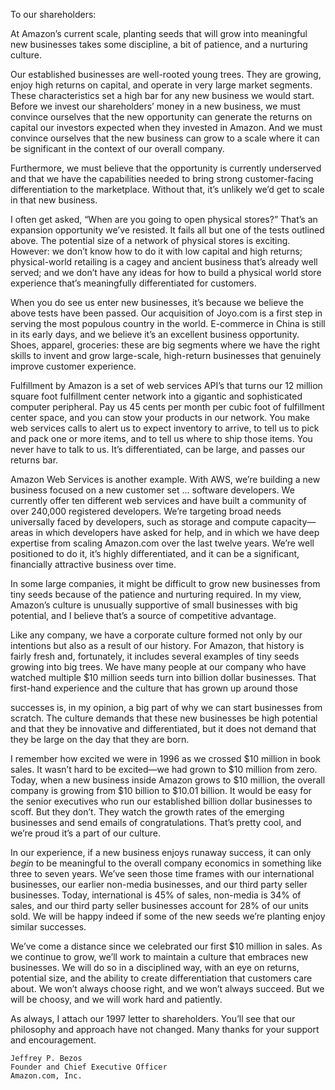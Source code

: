 To our shareholders:

At Amazon’s current scale, planting seeds that will grow into meaningful new businesses takes some
discipline, a bit of patience, and a nurturing culture.

Our established businesses are well-rooted young trees. They are growing, enjoy high returns on capital, and
operate in very large market segments. These characteristics set a high bar for any new business we would start.
Before we invest our shareholders’ money in a new business, we must convince ourselves that the new
opportunity can generate the returns on capital our investors expected when they invested in Amazon. And we
must convince ourselves that the new business can grow to a scale where it can be significant in the context of
our overall company.

Furthermore, we must believe that the opportunity is currently underserved and that we have the capabilities
needed to bring strong customer-facing differentiation to the marketplace. Without that, it’s unlikely we’d get to
scale in that new business.

I often get asked, “When are you going to open physical stores?” That’s an expansion opportunity we’ve
resisted. It fails all but one of the tests outlined above. The potential size of a network of physical stores is
exciting. However: we don’t know how to do it with low capital and high returns; physical-world retailing is a
cagey and ancient business that’s already well served; and we don’t have any ideas for how to build a physical
world store experience that’s meaningfully differentiated for customers.

When you do see us enter new businesses, it’s because we believe the above tests have been passed. Our
acquisition of Joyo.com is a first step in serving the most populous country in the world. E-commerce in China is
still in its early days, and we believe it’s an excellent business opportunity. Shoes, apparel, groceries: these are
big segments where we have the right skills to invent and grow large-scale, high-return businesses that genuinely
improve customer experience.

Fulfillment by Amazon is a set of web services API’s that turns our 12 million square foot fulfillment center
network into a gigantic and sophisticated computer peripheral. Pay us 45 cents per month per cubic foot of
fulfillment center space, and you can stow your products in our network. You make web services calls to alert us
to expect inventory to arrive, to tell us to pick and pack one or more items, and to tell us where to ship those
items. You never have to talk to us. It’s differentiated, can be large, and passes our returns bar.

Amazon Web Services is another example. With AWS, we’re building a new business focused on a new
customer set ... software developers. We currently offer ten different web services and have built a community
of over 240,000 registered developers. We’re targeting broad needs universally faced by developers, such as
storage and compute capacity—areas in which developers have asked for help, and in which we have deep
expertise from scaling Amazon.com over the last twelve years. We’re well positioned to do it, it’s highly
differentiated, and it can be a significant, financially attractive business over time.

In some large companies, it might be difficult to grow new businesses from tiny seeds because of the
patience and nurturing required. In my view, Amazon’s culture is unusually supportive of small businesses with
big potential, and I believe that’s a source of competitive advantage.

Like any company, we have a corporate culture formed not only by our intentions but also as a result of our
history. For Amazon, that history is fairly fresh and, fortunately, it includes several examples of tiny seeds
growing into big trees. We have many people at our company who have watched multiple $10 million seeds turn
into billion dollar businesses. That first-hand experience and the culture that has grown up around those

successes is, in my opinion, a big part of why we can start businesses from scratch. The culture demands that
these new businesses be high potential and that they be innovative and differentiated, but it does not demand that
they be large on the day that they are born.

I remember how excited we were in 1996 as we crossed $10 million in book sales. It wasn’t hard to be
excited—we had grown to $10 million from zero. Today, when a new business inside Amazon grows to
$10 million, the overall company is growing from $10 billion to $10.01 billion. It would be easy for the senior
executives who run our established billion dollar businesses to scoff. But they don’t. They watch the growth rates
of the emerging businesses and send emails of congratulations. That’s pretty cool, and we’re proud it’s a part of
our culture.

In our experience, if a new business enjoys runaway success, it can only _begin_ to be meaningful to the
overall company economics in something like three to seven years. We’ve seen those time frames with our
international businesses, our earlier non-media businesses, and our third party seller businesses. Today,
international is 45% of sales, non-media is 34% of sales, and our third party seller businesses account for 28% of
our units sold. We will be happy indeed if some of the new seeds we’re planting enjoy similar successes.

We’ve come a distance since we celebrated our first $10 million in sales. As we continue to grow, we’ll
work to maintain a culture that embraces new businesses. We will do so in a disciplined way, with an eye on
returns, potential size, and the ability to create differentiation that customers care about. We won’t always choose
right, and we won’t always succeed. But we will be choosy, and we will work hard and patiently.

As always, I attach our 1997 letter to shareholders. You’ll see that our philosophy and approach have not
changed. Many thanks for your support and encouragement.

```
Jeffrey P. Bezos
Founder and Chief Executive Officer
Amazon.com, Inc.
```
